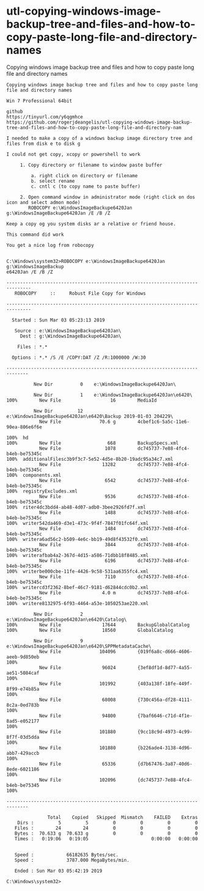 # utl-copying-windows-image-backup-tree-and-files-and-how-to-copy-paste-long-file-and-directory-names
Copying windows image backup tree and files and how to copy paste long file and directory names

    Copying windows image backup tree and files and how to copy paste long file and directory names                                     
                                                                                                                                        
    Win 7 Professional 64bit                                                                                                            
                                                                                                                                        
    github                                                                                                                              
    https://tinyurl.com/y6qgmhce                                                                                                        
    https://github.com/rogerjdeangelis/utl-copying-windows-image-backup-tree-and-files-and-how-to-copy-paste-long-file-and-directory-nam
                                                                                                                                        
    I needed to make a copy of a windows backup image directory tree and files from disk e to disk g                                    
                                                                                                                                        
    I could not get copy, xcopy or powershell to work                                                                                   
                                                                                                                                        
         1. Copy directory or filename to window paste buffer                                                                           
                                                                                                                                        
             a. right click on directory or filename                                                                                    
             b. select rename                                                                                                           
             c. cntl c (to copy name to paste buffer)                                                                                   
                                                                                                                                        
         2. Open command window in administrator mode (right click on dos icon and select admon mode)                                   
            ROBOCOPY e:\WindowsImageBackupe6420Jan g:\WindowsImageBackupe6420Jan /E /B /Z                                               
                                                                                                                                        
    Keep a copy og you system disks ar a relative or friend house.                                                                      
                                                                                                                                        
    This command did work                                                                                                               
                                                                                                                                        
    You get a nice log from robocopy                                                                                                    
                                                                                                                                        
                                                                                                                                        
    C:\Windows\system32>ROBOCOPY e:\WindowsImageBackupe6420Jan g:\WindowsImageBackup                                                    
    e6420Jan /E /B /Z                                                                                                                   
                                                                                                                                        
    -------------------------------------------------------------------------------                                                     
       ROBOCOPY     ::     Robust File Copy for Windows                                                                                 
                                                                                                                                        
    -------------------------------------------------------------------------------                                                     
                                                                                                                                        
      Started : Sun Mar 03 05:23:13 2019                                                                                                
                                                                                                                                        
       Source : e:\WindowsImageBackupe6420Jan\                                                                                          
         Dest : g:\WindowsImageBackupe6420Jan\                                                                                          
                                                                                                                                        
        Files : *.*                                                                                                                     
                                                                                                                                        
      Options : *.* /S /E /COPY:DAT /Z /R:1000000 /W:30                                                                                 
                                                                                                                                        
    ------------------------------------------------------------------------------                                                      
                                                                                                                                        
              New Dir          0    e:\WindowsImageBackupe6420Jan\                                                                      
                                                                                                                                        
              New Dir          1    e:\WindowsImageBackupe6420Jan\e6420\                                                                
    100%        New File                  16        MediaId                                                                             
                                                                                                                                        
              New Dir         12    e:\WindowsImageBackupe6420Jan\e6420\Backup 2019-01-03 204229\                                       
                New File              70.6 g        4cbef1c6-5a5c-11e6-90ea-806e6f6e                                                    
                                                                                                                                        
    100%  hd                                                                                                                            
    100%        New File                 668        BackupSpecs.xml                                                                     
                New File                1078        dc745737-7e88-4fc4-b4eb-be75345c                                                    
    100%  additionalFilesc3b9f3c7-5e52-4d5e-8b20-19adc95a34c7.xml                                                                       
                New File               13282        dc745737-7e88-4fc4-b4eb-be75345c                                                    
    100%  components.xml                                                                                                                
                New File                6542        dc745737-7e88-4fc4-b4eb-be75345c                                                    
    100%  registryExcludes.xml                                                                                                          
                New File                9536        dc745737-7e88-4fc4-b4eb-be75345c                                                    
    100%  riter4dc3bdd4-ab48-4d07-adb0-3bee2926fd7f.xml                                                                                 
                New File                1488        dc745737-7e88-4fc4-b4eb-be75345c                                                    
    100%  writer542da469-d3e1-473c-9f4f-7847f01fc64f.xml                                                                                
                New File                1484        dc745737-7e88-4fc4-b4eb-be75345c                                                    
    100%  writera6ad56c2-b509-4e6c-bb19-49d8f43532f0.xml                                                                                
                New File                3844        dc745737-7e88-4fc4-b4eb-be75345c                                                    
    100%  writerafbab4a2-367d-4d15-a586-71dbb18f8485.xml                                                                                
                New File                6196        dc745737-7e88-4fc4-b4eb-be75345c                                                    
    100%  writerbe000cbe-11fe-4426-9c58-531aa6355fc4.xml                                                                                
                New File                7110        dc745737-7e88-4fc4-b4eb-be75345c                                                    
    100%  writercd3f2362-8bef-46c7-9181-d62844cdc0b2.xml                                                                                
                New File               4.0 m        dc745737-7e88-4fc4-b4eb-be75345c                                                    
    100%  writere8132975-6f93-4464-a53e-1050253ae220.xml                                                                                
                                                                                                                                        
              New Dir          2    e:\WindowsImageBackupe6420Jan\e6420\Catalog\                                                        
    100%        New File               17644        BackupGlobalCatalog                                                                 
    100%        New File               18560        GlobalCatalog                                                                       
                                                                                                                                        
              New Dir          9    e:\WindowsImageBackupe6420Jan\e6420\SPPMetadataCache\                                               
                New File              104096        {019f6a8c-d666-4606-aeeb-9d850eb                                                    
    100%                                                                                                                                
                New File               96024        {3ef8df1d-8d77-4a55-ae51-5084caf                                                    
    100%                                                                                                                                
                New File              101992        {403a138f-18fe-449f-8f99-e74b85a                                                    
    100%                                                                                                                                
                New File               68008        {730c456a-df28-4111-8c2a-0ed783b                                                    
    100%                                                                                                                                
                New File               94800        {7baf6646-c71d-4f1e-8ad5-e052177                                                    
    100%                                                                                                                                
                New File              101880        {9cc18c9d-4973-4c99-8f7f-03d5dda                                                    
    100%                                                                                                                                
                New File              101880        {b226ade4-3138-4d96-abb7-429accb                                                    
    100%                                                                                                                                
                New File               65336        {d7b67476-3a87-40d6-8ede-6021186                                                    
    100%                                                                                                                                
                New File              102096        {dc745737-7e88-4fc4-b4eb-be75345                                                    
    100%                                                                                                                                
                                                                                                                                        
    ------------------------------------------------------------------------------                                                      
                                                                                                                                        
                   Total    Copied   Skipped  Mismatch    FAILED    Extras                                                              
        Dirs :         5         5         0         0         0         0                                                              
       Files :        24        24         0         0         0         0                                                              
       Bytes :  70.633 g  70.633 g         0         0         0         0                                                              
       Times :   0:19:06   0:19:05                       0:00:00   0:00:00                                                              
                                                                                                                                        
                                                                                                                                        
       Speed :            66182635 Bytes/sec.                                                                                           
       Speed :            3787.000 MegaBytes/min.                                                                                       
                                                                                                                                        
       Ended : Sun Mar 03 05:42:19 2019                                                                                                 
                                                                                                                                        
    C:\Windows\system32>                                                                                                                
                                                                                                                                        
                                                                                                                                        
